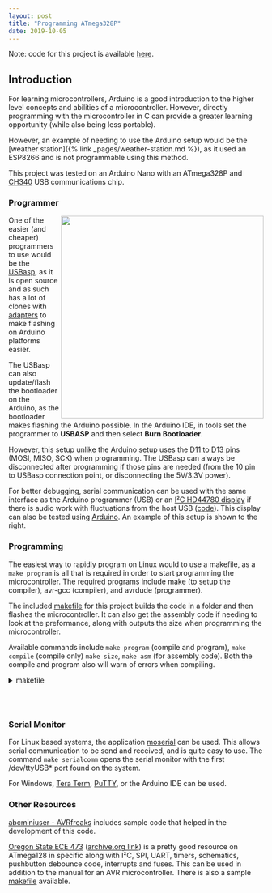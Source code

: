 ```yaml
---
layout: post
title: "Programming ATmega328P"
date: 2019-10-05
---
```

Note: code for this project is available
[here](https://github.com/mwyoung/avr-serial-test).

## Introduction
For learning microcontrollers, Arduino is a good introduction to the higher level concepts
and abilities of a microcontroller. However, directly programming with the microcontroller
in C can provide a greater learning opportunity (while also being less portable).

However, an example of needing to use the Arduino setup would be the [weather station]({%
link _pages/weather-station.md %}), as it used an ESP8266 and is not programmable using
this method.

This project was tested on an Arduino Nano with an ATmega328P and
[CH340](https://cdn.sparkfun.com/datasheets/Dev/Arduino/Other/CH340DS1.PDF) USB
communications chip.

### Programmer
<img align="right" height="400"
src="https://user-images.githubusercontent.com/10273995/65840436-fe0dc880-e2cd-11e9-9c16-e0c4f4990c73.jpg"/>
One of the easier (and cheaper) programmers to use would be the
[USBasp](https://www.fischl.de/usbasp/), as it is open source and as such has a lot of
clones with [adapters](https://images-na.ssl-images-amazon.com/images/I/413VwJ9UxQL.jpg)
to make flashing on Arduino platforms easier.

The USBasp can also update/flash the bootloader on the Arduino, as the bootloader makes
flashing the Arduino possible. In the Arduino IDE, in tools set the programmer to
**USBASP** and then select **Burn Bootloader**.

However, this setup unlike the Arduino setup uses the [D11 to D13
pins](https://www.arduino.cc/en/uploads/Main/Arduino_Nano-Rev3.2-SCH.pdf) (MOSI, MISO,
SCK) when programming. The USBasp can always be disconnected after programming if those
pins are needed (from the 10 pin to USBasp connection point, or disconnecting the 5V/3.3V
power).

For better debugging, serial communication can be used with the same interface as the
Arduino programmer (USB) or an [I²C HD44780
display](https://www.sunfounder.com/learn/sensor-kit-v2-0-for-arduino/lesson-1-display-by-i2c-lcd1602-sensor-kit-v2-0-for-arduino.html)
if there is audio work with fluctuations from the host USB
([code](http://davidegironi.blogspot.com/2013/06/an-avr-atmega-library-for-hd44780-based.html)). This display can also be tested using [Arduino](https://github.com/enjoyneering/LiquidCrystal_I2C).
An example of this setup is shown to the right.

### Programming

The easiest way to rapidly program on Linux would to use a makefile, as a `make program`
is all that is required in order to start programming the microcontroller. The required
programs include make (to setup the compiler), avr-gcc (compiler), and avrdude (programmer).

The included [makefile](https://github.com/mwyoung/avr-serial-test/blob/master/makefile)
for this project builds the code in a folder and then flashes the microcontroller. It can
also get the assembly code if needing to look at the preformance, along with outputs the
size when programming the microcontroller.

Available commands include `make program` (compile and program), `make compile` (compile
only) `make size`, `make asm` (for assembly code). Both the compile and program also will
warn of errors when compiling.

<details>
<summary>makefile</summary>
{% highlight shell%}
{% include makefile %}
{% endhighlight %}
</details>
<h6>&nbsp;</h6>

### Serial Monitor
For Linux based systems, the application
[moserial](https://wiki.gnome.org/action/show/Apps/Moserial) can be used. This allows
serial communication to be send and received, and is quite easy to use. The command `make
serialcomm` opens the serial monitor with the first /dev/ttyUSB\* port found on the
system.

For Windows, [Tera Term](https://ttssh2.osdn.jp/index.html.en),
[PuTTY](https://www.chiark.greenend.org.uk/~sgtatham/putty/), or the Arduino IDE can be
used.

### Other Resources
[abcminiuser -
AVRfreaks](https://www.avrfreaks.net/forum/tut-soft-using-usart-serial-communications)
includes sample code that helped in the development of this code.

[Oregon State ECE 473](http://classes.engr.oregonstate.edu/eecs/fall2017/ece473-001/)
([archive.org
link](https://web.archive.org/web/20181026192456/http://classes.engr.oregonstate.edu/eecs/fall2017/ece473-001/))
is a pretty good resource on ATmega128 in specific along with I²C, SPI, UART, timers,
schematics, pushbutton debounce code, interrupts and fuses. This can be used in addition
to the manual for an AVR microcontroller. There is also a sample
[makefile](https://web.archive.org/web/20191030214411/http://web.engr.oregonstate.edu/~traylor/ece473/labs/11_labs/lab1/Makefile)
available.
